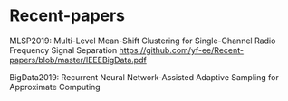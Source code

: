 # Recent-papers

MLSP2019: Multi-Level Mean-Shift Clustering for Single-Channel Radio Frequency Signal Separation
https://github.com/yf-ee/Recent-papers/blob/master/IEEEBigData.pdf


BigData2019: Recurrent Neural Network-Assisted Adaptive Sampling for Approximate Computing
